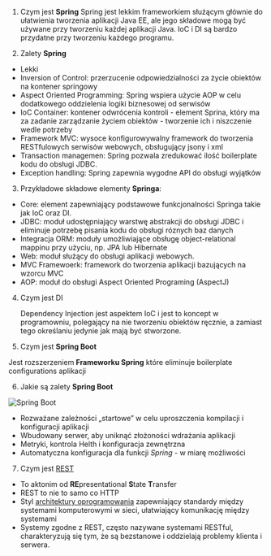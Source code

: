 1.	Czym jest **Spring**
	Spring jest lekkim frameworkiem służącym głównie do ułatwienia tworzenia aplikacji Java EE,
	ale jego składowe mogą być używane przy tworzeniu każdej aplikacji Java. IoC i DI są bardzo
	przydatne przy tworzeniu każdego programu.

2.	Zalety **Spring**
* Lekki
* Inversion of Control: przerzucenie odpowiedzialności za życie obiektów na kontener springowy
* Aspect Oriented Programming: Spring wspiera użycie AOP w celu dodatkowego oddzielenia logiki biznesowej od serwisów
* IoC Container: kontener odwrócenia kontroli - element Sprina, który ma za zadanie zarządzanie życiem obiektów - tworzenie ich i niszczenie wedle potrzeby
* Framework MVC: wysoce konfigurowywalny framework do tworzenia RESTfulowych serwisów webowych, obsługujący jsony i xml
* Transaction managemen: Spring pozwala zredukować ilość boilerplate kodu do obsługi JDBC. 
* Exception handling: Spring zapewnia wygodne API do obsługi wyjątków
	
3.	Przykładowe składowe elementy **Springa**:
* Core: element zapewniający podstawowe funkcjonalności Springa takie jak IoC oraz DI.
* JDBC: moduł udostępniający warstwę abstrakcji do obsługi JDBC i eliminuje potrzebę pisania kodu do obsługi róznych baz danych
* Integracja ORM: moduły umożliwiające obsługę object-relational mappinu przy użyciu, np. JPA lub Hibernate
* Web: moduł służący do obsługi aplikacji webowych. 
* MVC Framewoerk: framework do tworzenia aplikacji bazujących na wzorcu MVC
* AOP: moduł do obsługi Aspect Oriented Programing (AspectJ)

4.	Czym jest DI

	Dependency Injection jest aspektem IoC i jest to koncept w programowniu, polegający 
	na nie tworzeniu obiektów ręcznie, a zamiast tego określaniu jedynie jak mają być stworzone.

5. Czym jest **Spring Boot**

Jest rozszerzeniem **Frameworku Spring** które eliminuje boilerplate configurations aplikacji 

6. Jakie są zalety **Spring Boot**

![Spring Boot](https://twitter.com/springboot/photo)
* Rozważane zależności „startowe” w celu uproszczenia kompilacji i konfiguracji aplikacji
* Wbudowany serwer, aby uniknąć złożoności wdrażania aplikacji 
* Metryki, kontrola Helth i konfiguracja zewnętrzna
* Automatyczna konfiguracja dla funkcji *Spring* - w miarę możliwości

7. Czym jest [REST](dev/bin/JavaNotes/assets/additional/REST.md)

* To aktonim od **RE**presentational **S**tate **T**ransfer
* REST to nie to samo co HTTP
* Styl [architektury oprogramowania](https://resources.sei.cmu.edu/library/asset-view.cfm?assetID=513817) zapewniający standardy między systemami komputerowymi w sieci, ułatwiający komunikację między systemami
* Systemy zgodne z REST, często nazywane systemami RESTful, charakteryzują się tym, że są bezstanowe i oddzielają problemy klienta i serwera.

